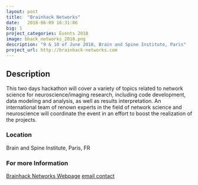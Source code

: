 ```yaml
---
layout: post
title:  "Brainhack Networks"
date:   2018-06-09 16:31:06
big: 1
project_categories: Events 2018
image: bhack_networks_2018.png
description: "9 & 10 of June 2018, Brain and Spine Institute, Paris"
project_url: http://brainhack-networks.com
---
```

## Description

This two days hackathon will cover a variety of topics related to network science for neuroscience/imaging research, including code development, data modeling and analysis, as well as results interpretation. An international team of renown experts in the field of network science and neuroscience will coordinate the event in an effort to boost the realization of the projects. 

### Location

Brain and Spine Institute, Paris, FR

### For more Information

[Brainhack Networks Webpage](http://brainhack-networks.com)
[email contact](mailto:contact@brainhack-networks.com)

